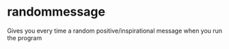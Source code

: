 # randommessage
Gives you every time a random positive/inspirational message when you run the program
